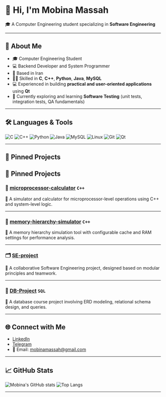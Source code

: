 # 👋 Hi, I'm Mobina Massah

🎓 A Computer Engineering student specializing in **Software Engineering**  

---

## 🧠 About Me
- 🎓 Computer Engineering Student
- 💻 Backend Developer and System Programmer  
- 📍 Based in Iran 
- 👩‍💻 Skilled in **C**, **C++**, **Python**, **Java**, **MySQL**
- 💻 Experienced in building **practical and user-oriented applications** using **Qt**
- 🌱 Currently exploring and learning **Software Testing** (unit tests, integration tests, QA fundamentals)

---

## 🛠️ Languages & Tools

![C](https://img.shields.io/badge/C-00599C?style=flat&logo=c&logoColor=white)
![C++](https://img.shields.io/badge/C++-00599C?style=flat&logo=c%2B%2B&logoColor=white)
![Python](https://img.shields.io/badge/Python-3776AB?style=flat&logo=python&logoColor=white)
![Java](https://img.shields.io/badge/Java-ED8B00?style=flat&logo=java&logoColor=white)
![MySQL](https://img.shields.io/badge/MySQL-4479A1?style=flat&logo=mysql&logoColor=white)
![Linux](https://img.shields.io/badge/Linux-FCC624?style=flat&logo=linux&logoColor=black)
![Git](https://img.shields.io/badge/Git-F05032?style=flat&logo=git&logoColor=white)
![Qt](https://img.shields.io/badge/Qt-41CD52?style=flat&logo=qt&logoColor=white)

---

## 📌 Pinned Projects

## 📌 Pinned Projects

### 🧠 [microprocessor-calculator](https://github.com/mobinamassah/microprocessor-calculator) `C++`
🔹 A simulator and calculator for microprocessor-level operations using C++ and system-level logic.

---

### 🧮 [memory-hierarchy-simulator](https://github.com/mobinamassah/memory-hierarchy-simulator) `C++`
🔹 A memory hierarchy simulation tool with configurable cache and RAM settings for performance analysis.

---

### 🗂️ [SE-project](https://github.com/sana144/SE-project)
🔹 A collaborative Software Engineering project, designed based on modular principles and teamwork.

---

### 🧾 [DB-Project](https://github.com/Saba-Ra/DB-Project) `SQL`
🔹 A database course project involving ERD modeling, relational schema design, and queries.



---

## 🌐 Connect with Me

- [LinkedIn](https://www.linkedin.com/in/mobina-massah)
- [Telegram](https://t.me/Mobina1010)
- 📧 Email: mobinamassah@gmail.com

---

## 📈 GitHub Stats

![Mobina's GitHub stats](https://github-readme-stats.vercel.app/api?username=mobinamassah&show_icons=true&theme=tokyonight)
![Top Langs](https://github-readme-stats.vercel.app/api/top-langs/?username=mobinamassah&layout=compact&theme=tokyonight)

---

